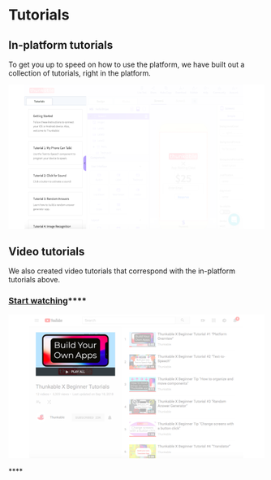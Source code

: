# Tutorials

## In-platform tutorials

To get you up to speed on how to use the platform, we have built out a collection of tutorials, right in the platform. 

![](../../.gitbook/assets/thunkable-docs-exhibits-37.png)

## Video tutorials

We also created video tutorials that correspond with the in-platform tutorials above. 

### [St**art watching**](https://www.youtube.com/playlist?list=PLB89L9PPGIrwpd62eYs6iOsHpjYboyuZE)\*\*\*\*

![](../../.gitbook/assets/thunkable-docs-exhibits-38.png)



\*\*\*\*



